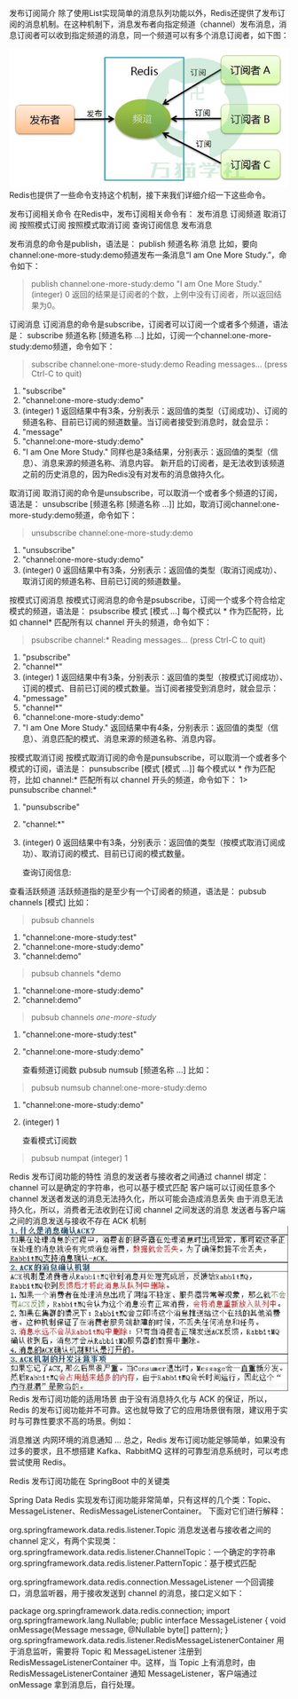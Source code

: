 发布订阅简介 除了使用List实现简单的消息队列功能以外，Redis还提供了发布订阅的消息机制。在这种机制下，消息发布者向指定频道（channel）发布消息，消息订阅者可以收到指定频道的消息，同一个频道可以有多个消息订阅者，如下图：

![img.png](../img.png)
Redis也提供了一些命令支持这个机制，接下来我们详细介绍一下这些命令。

发布订阅相关命令 在Redis中，发布订阅相关命令有： 发布消息 订阅频道 取消订阅 按照模式订阅 按照模式取消订阅 查询订阅信息 发布消息

发布消息的命令是publish，语法是： publish 频道名称 消息 比如，要向channel:one-more-study:demo频道发布一条消息“I am One More Study.”，命令如下：
> publish channel:one-more-study:demo "I am One More Study."
(integer) 0 返回的结果是订阅者的个数，上例中没有订阅者，所以返回结果为0。

订阅消息 订阅消息的命令是subscribe，订阅者可以订阅一个或者多个频道，语法是： subscribe 频道名称 [频道名称 ...]
比如，订阅一个channel:one-more-study:demo频道，命令如下：
> subscribe channel:one-more-study:demo Reading messages... (press Ctrl-C to quit)

1) "subscribe"
2) "channel:one-more-study:demo"
3) (integer) 1 返回结果中有3条，分别表示：返回值的类型（订阅成功）、订阅的频道名称、目前已订阅的频道数量。当订阅者接受到消息时，就会显示：
1) "message"
2) "channel:one-more-study:demo"
3) "I am One More Study."
   同样也是3条结果，分别表示：返回值的类型（信息）、消息来源的频道名称、消息内容。 新开启的订阅者，是无法收到该频道之前的历史消息的，因为Redis没有对发布的消息做持久化。

取消订阅 取消订阅的命令是unsubscribe，可以取消一个或者多个频道的订阅，语法是： unsubscribe [频道名称 [频道名称 ...]]
比如，取消订阅channel:one-more-study:demo频道，命令如下：
> unsubscribe channel:one-more-study:demo

1) "unsubscribe"
2) "channel:one-more-study:demo"
3) (integer) 0 返回结果中有3条，分别表示：返回值的类型（取消订阅成功）、取消订阅的频道名称、目前已订阅的频道数量。

按模式订阅消息 按模式订阅消息的命令是psubscribe，订阅一个或多个符合给定模式的频道，语法是： psubscribe 模式 [模式 ...]
每个模式以 * 作为匹配符，比如 channel* 匹配所有以 channel 开头的频道，命令如下：
> psubscribe channel:*
Reading messages... (press Ctrl-C to quit)

1) "psubscribe"
2) "channel*"
3) (integer) 1 返回结果中有3条，分别表示：返回值的类型（按模式订阅成功）、订阅的模式、目前已订阅的模式数量。当订阅者接受到消息时，就会显示：
1) "pmessage"
2) "channel*"
3) "channel:one-more-study:demo"
4) "I am One More Study."
   返回结果中有4条，分别表示：返回值的类型（信息）、消息匹配的模式、消息来源的频道名称、消息内容。

按模式取消订阅 按模式取消订阅的命令是punsubscribe，可以取消一个或者多个模式的订阅，语法是： punsubscribe [模式 [模式 ...]]
每个模式以 * 作为匹配符，比如 channel:* 匹配所有以 channel 开头的频道，命令如下： 1> punsubscribe channel:*

1) "punsubscribe"
2) "channel:*"
3) (integer) 0 返回结果中有3条，分别表示：返回值的类型（按模式取消订阅成功）、取消订阅的模式、目前已订阅的模式数量。

   查询订阅信息:

查看活跃频道 活跃频道指的是至少有一个订阅者的频道，语法是： pubsub channels [模式]
比如：
> pubsub channels

1) "channel:one-more-study:test"
2) "channel:one-more-study:demo"
3) "channel:demo"

> pubsub channels *demo

1) "channel:one-more-study:demo"
2) "channel:demo"

> pubsub channels *one-more-study*

1) "channel:one-more-study:test"
2) "channel:one-more-study:demo"

   查看频道订阅数 pubsub numsub [频道名称 ...]
   比如：

> pubsub numsub channel:one-more-study:demo

1) "channel:one-more-study:demo"
2) (integer) 1

   查看模式订阅数

> pubsub numpat
(integer) 1

Redis 发布订阅功能的特性 消息的发送者与接收者之间通过 channel 绑定：channel 可以是确定的字符串，也可以基于模式匹配 客户端可以订阅任意多个 channel 发送者发送的消息无法持久化，所以可能会造成消息丢失
由于消息无法持久化，所以，消费者无法收到在订阅 channel 之间发送的消息 发送者与客户端之间的消息发送与接收不存在 ACK 机制![img_1.png](../img_1.png)
Redis 发布订阅功能的适用场景 由于没有消息持久化与 ACK 的保证，所以，Redis 的发布订阅功能并不可靠。这也就导致了它的应用场景很有限，建议用于实时与可靠性要求不高的场景。例如：

消息推送 内网环境的消息通知 ... 总之，Redis 发布订阅功能足够简单，如果没有过多的要求，且不想搭建 Kafka、RabbitMQ 这样的可靠型消息系统时，可以考虑尝试使用 Redis。

Redis 发布订阅功能在 SpringBoot 中的关键类

Spring Data Redis 实现发布订阅功能非常简单，只有这样的几个类：Topic、MessageListener、RedisMessageListenerContainer。 下面对它们进行解释：

org.springframework.data.redis.listener.Topic 消息发送者与接收者之间的 channel 定义，有两个实现类：
org.springframework.data.redis.listener.ChannelTopic：一个确定的字符串
org.springframework.data.redis.listener.PatternTopic：基于模式匹配

org.springframework.data.redis.connection.MessageListener 一个回调接口，消息监听器，用于接收发送到 channel 的消息，接口定义如下：

package org.springframework.data.redis.connection; import org.springframework.lang.Nullable; public interface
MessageListener { void onMessage(Message message, @Nullable byte[] pattern); }
org.springframework.data.redis.listener.RedisMessageListenerContainer 用于消息监听，需要将 Topic 和 MessageListener 注册到
RedisMessageListenerContainer 中。这样，当 Topic 上有消息时，由 RedisMessageListenerContainer 通知 MessageListener，客户端通过 onMessage
拿到消息后，自行处理。
